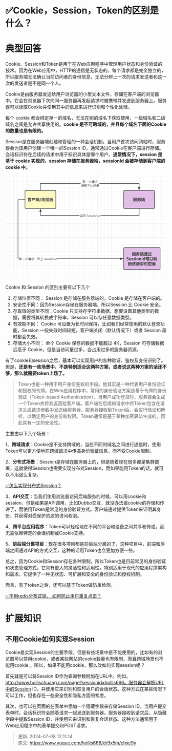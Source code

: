# ✅Cookie，Session，Token的区别是什么？

# 典型回答


Cookie、Session和Token是用于在Web应用程序中管理用户状态和身份验证的技术。因为在Web应用中，HTTP的通信是无状态的，每个请求都是完全独立的，所以服务端无法确认当前访问者的身份信息，无法分辨上一次的请求发送者和这一次的发送者是不是同一个人。



Cookie是由服务器发送给用户浏览器的小型文本文件，存储在客户端的浏览器中。它会在浏览器下次向同一服务器再发起请求时被携带并发送到服务器上。服务器可以读取Cookie并使用其中的信息来进行识别和个性化处理。



每个 cookie 都会绑定单一的域名，无法在别的域名下获取使用，一级域名和二级域名之间是允许共享使用的。**cookie 是不可跨域的，并且每个域名下面的Cookie的数量也是有限的。**



Session是在服务器端创建和管理的一种会话机制。当用户首次访问网站时，服务器会为该用户创建一个唯一的Session ID，通常通过Cookie在客户端进行存储。会话标识符在后续的请求中用于标识具体是哪个用户。**通常情况下，session 是基于 cookie 实现的，session 存储在服务器端，sessionId 会被存储到客户端的cookie 中。**

<font style="color:rgb(85, 85, 85);"></font>

![1687330339680-8119359b-a515-4be9-9d03-41d41a51728a.png](./img/xhQQuJ6mBnbPuuVy/1687330339680-8119359b-a515-4be9-9d03-41d41a51728a-522398.png)



Cookie 和 Session 的区别主要有以下几个

1. 存储位置不同： Session 是存储在服务器端的，Cookie 是存储在客户端的。
2. 安全性不同：因为Session存储在服务器端，所以Session 比 Cookie 安全。
3. 存取值的类型不同：Cookie 只支持存字符串数据，想要设置其他类型的数据，需要将其转换成字符串，Session 可以存任意数据类型。
4. 有效期不同： Cookie 可设置为长时间保持，比如我们经常使用的默认登录功能，Session 一般失效时间较短，客户端关闭（默认情况下）或者 Session 超时都会失效。
5. 存储大小不同： 单个 Cookie 保存的数据不能超过 4K，Session 可存储数据远高于 Cookie，但是当访问量过多，会占用过多的服务器资源。



有了cookie和session之后，基本可以实现用户的各种验证、鉴权及身份识别了。但是，**还是有一些场景中，不是特别适合这两种方案，或者说这两种方案的话还不够，那么就需要token上场了。**



> Token也是一种用于用户身份鉴权的手段。他其实是一种代表用户身份验证和授权的令牌。在Web应用程序中，常用的身份验证方案是基于令牌的身份验证（Token-based Authentication）。当用户成功登录时，服务器会生成一个Token并将其返回给客户端。客户端在后续的请求中将Token包含在请求头或请求参数中发送给服务器。服务器接收到Token后，会进行验证和解析，以确定用户的身份和权限。Token通常是基于某种加密算法生成的，因此具有一定的安全性。
>



主要由以下几个场景：



1、**跨域请求**：Cookie是不支持跨域的，当在不同的域名之间进行通信时，使用Token可以更方便地在跨域请求中传递身份验证信息，而不受Cookie限制。

2、**分布式场景**：Session是存储在服务器上的，但是随着现在很多都是集群部署，这就使得Session也需要实现分布式Session，而如果能用Token的话，就可以不用这么复杂。

[✅怎么实现分布式Session？](https://www.yuque.com/hollis666/dr9x5m/xbgu80vgxnhhb438)

3、**API交互**：当我们使用浏览器访问后端服务的时候，可以用cookie和session，但是如果是API调用，比如Dubbo交互，就没办法做cookie的存储和传递了，而使用Token是常见的身份验证方式。客户端通过提供Token来证明其身份，并获得对受保护资源的访问权限。

4、**跨平台应用程序**：Token可以轻松地在不同的平台和设备之间共享和传递，而无需依赖特定的会话机制或Cookie支持。

5、**前后端分离项目**：现在很多项目都是前后端分离的了，这种项目中，前端和后端之间通过API的方式交互，这种的话用Token也会更加方便一些。



总之，因为Cookie和Session存在各种限制，所以Token也是目前常见的身份验证和状态管理方式，它具有更大的灵活性和适用性，特别适用于现代的应用程序架构和需求。它提供了一种无状态、可扩展和安全的身份验证和授权机制。



而且，有了token之后，还可以基于Token做防重检测。



[✅不用redis分布式锁， 如何防止用户重复点击？](https://www.yuque.com/hollis666/dr9x5m/bg9usqc0763mw2wm)

# 扩展知识


## 不用Cookie如何实现Session


Cookie是实现Session的主要手段，但是有些场景中是不能使用的，比如有的浏览器可以禁用cookie，或者某些网站的cookie数量也有限制，而且跨域场景也不能用cookie 。所以，如果不能用cookie，那么改如何实现session呢？



首先就是可以将Session ID作为查询参数附加在URL中。例如，http://www.hollischuang.com/page?sessionid=hollis666。服务器会解析URL中的Session ID，并使用它来识别和恢复用户的会话状态。这种方式在某些情况下可以工作，但也存在一些安全性和隐私方面的考虑。



其次，也可以在页面的在表单中添加一个隐藏字段来存储Session ID。当用户提交表单时，会话标识符会随着请求一起发送到服务器。服务器接收到请求后，从隐藏字段中提取Session ID，并使用它来识别和恢复会话状态。这种方法通常用于Web应用程序中的表单提交和POST请求。







> 更新: 2024-07-08 12:11:14  
> 原文: <https://www.yuque.com/hollis666/dr9x5m/chxc9y>